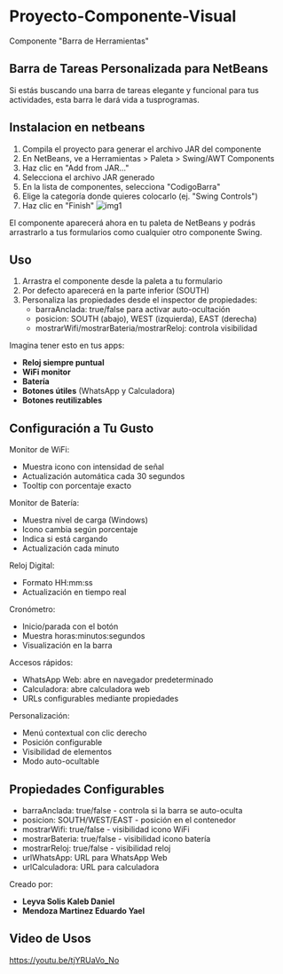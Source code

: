 # Proyecto-Componente-Visual
Componente "Barra de Herramientas"

Barra de Tareas Personalizada para NetBeans
----------------------

Si estás buscando una barra de tareas elegante y funcional para tus actividades, esta barra le dará vida a tusprogramas. 

Instalacion en netbeans
----------------------
1. Compila el proyecto para generar el archivo JAR del componente
2. En NetBeans, ve a Herramientas > Paleta > Swing/AWT Components
3. Haz clic en "Add from JAR..."
4. Selecciona el archivo JAR generado
5. En la lista de componentes, selecciona "CodigoBarra"
6. Elige la categoría donde quieres colocarlo (ej. "Swing Controls")
7. Haz clic en "Finish"
   ![img1](imagen1.jpeg)

El componente aparecerá ahora en tu paleta de NetBeans y podrás arrastrarlo a tus formularios como cualquier otro componente Swing.

Uso
---------
1. Arrastra el componente desde la paleta a tu formulario
2. Por defecto aparecerá en la parte inferior (SOUTH)
3. Personaliza las propiedades desde el inspector de propiedades:
   - barraAnclada: true/false para activar auto-ocultación
   - posicion: SOUTH (abajo), WEST (izquierda), EAST (derecha)
   - mostrarWifi/mostrarBateria/mostrarReloj: controla visibilidad

Imagina tener esto en tus apps:
- **Reloj siempre puntual** 
- **WiFi monitor** 
- **Batería** 
- **Botones útiles** (WhatsApp y Calculadora)
- **Botones reutilizables**

##  Configuración a Tu Gusto
 Monitor de WiFi:
   - Muestra icono con intensidad de señal
   - Actualización automática cada 30 segundos
   - Tooltip con porcentaje exacto

 Monitor de Batería:
   - Muestra nivel de carga (Windows)
   - Icono cambia según porcentaje
   - Indica si está cargando
   - Actualización cada minuto

 Reloj Digital:
   - Formato HH:mm:ss
   - Actualización en tiempo real

 Cronómetro:
   - Inicio/parada con el botón
   - Muestra horas:minutos:segundos
   - Visualización en la barra

 Accesos rápidos:
   - WhatsApp Web: abre en navegador predeterminado
   - Calculadora: abre calculadora web
   - URLs configurables mediante propiedades

 Personalización:
   - Menú contextual con clic derecho
   - Posición configurable
   - Visibilidad de elementos
   - Modo auto-ocultable

Propiedades Configurables
------------------------
 - barraAnclada: true/false - controla si la barra se auto-oculta
 - posicion: SOUTH/WEST/EAST - posición en el contenedor
 - mostrarWifi: true/false - visibilidad icono WiFi
 - mostrarBateria: true/false - visibilidad icono batería
 - mostrarReloj: true/false - visibilidad reloj
 - urlWhatsApp: URL para WhatsApp Web
 - urlCalculadora: URL para calculadora

Creado por: 
- **Leyva Solis Kaleb Daniel** 
- **Mendoza Martinez Eduardo Yael**

Video de Usos
------------------------
https://youtu.be/tjYRUaVo_No 
